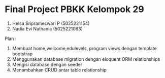 # Final Project PBKK Kelompok 29

1. Helsa Sriprameswari P (5025221154)
2. Nadia Evi Nathania (5025221063)

Plan :
1. Membuat home,welcome,edulevels, program views dengan template bootstrap
2. Menggunakan database migration dengan eloquent ORM relationships
3. Mengisi database dengan seeder
4. Menambahkan CRUD antar table relationship
